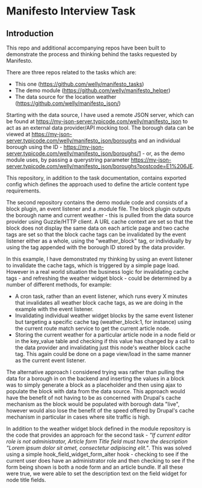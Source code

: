 # Manifesto Interview Task

## Introduction

This repo and additional accompanying repos have been built to demonstrate the process and thinking behind the tasks requested by Manifesto.

There are three repos related to the tasks which are:

- This one (https://github.com/welly/manifesto_tasks)
- The demo module (https://github.com/welly/manifesto_helper)
- The data source for the location weather (https://github.com/welly/manifesto_json/)

Starting with the data source, I have used a remote JSON server, which can be found at https://my-json-server.typicode.com/welly/manifesto_json to act as an external data provider/API mocking tool. The borough data can be viewed at https://my-json-server.typicode.com/welly/manifesto_json/boroughs and an individual borough using the ID - https://my-json-server.typicode.com/welly/manifesto_json/boroughs/1 - or, as the demo module uses, by passing a querystring parameter https://my-json-server.typicode.com/welly/manifesto_json/boroughs?postcode=E1%206JE.

This repository, in addition to the task documentation, contains exported config which defines the approach used to define the article content type requirements.



The second repository contains the demo module code and consists of a block plugin, an event listener and a .module file. The block plugin outputs the borough name and current weather - this is pulled from the data source provider using Guzzle/HTTP client. A URL cache context are set so that the block does not display the same data on each article page and two cache tags are set so that the block cache tags can be invalidated by the event listener either as a whole, using the "weather_block" tag, or individually by using the tag appended with the borough ID stored by the data provider.

In this example, I have demonstrated my thinking by using an event listener to invalidate the cache tags, which is triggered by a simple page load. However in a real world situation the business logic for invalidating cache tags - and refreshing the weather widget block - could be determined by a number of different methods, for example:

- A cron task, rather than an event listener, which runs every X minutes that invalidates all weather block cache tags, as we are doing in the example with the event listener.
- Invalidating individual weather widget blocks by the same event listener but targeting a specific cache tag (weather_block:1, for instance) using the current route match service to get the current article node.
- Storing the current weather for a particular article node in a node field or in the key_value table and checking if this value has changed by a call to the data provider and invalidating just this node's weather block cache tag. This again could be done on a page view/load in the same manner as the current event listener.

The alternative approach I considered trying was rather than pulling the data for a borough in on the backend and inserting the values in a block was to simply generate a block as a placeholder and then using ajax to populate the block with data from the data source. This approach would have the benefit of not having to be as concerned with Drupal's cache mechanism as the block would be populated with borough data "live", however would also lose the benefit of the speed offered by Drupal's cache mechanism in particular in cases where site traffic is high.

In addition to the weather widget block defined in the module repository is the code that provides an approach for the second task - *"If current editor role is not administrator, Article form Title field must have the description "Lorem ipsum dolor sit amet, consectetur adipiscing elit."*. This was solved using a simple hook_field_widget_form_alter hook - checking to see if the current user does have an administrator role and then checking to see if the form being shown is both a node form and an article bundle. If all these were true, we were able to set the description text on the field widget for node title fields.


